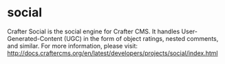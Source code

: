 social
======

Crafter Social is the social engine for Crafter CMS. It handles User-Generated-Content (UGC) in the form of object ratings, nested comments, and similar. For more information, please visit: http://docs.craftercms.org/en/latest/developers/projects/social/index.html
